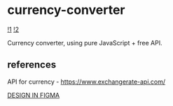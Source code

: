 # currency-converter

[!1](./images/screen-one.png)
[!2](./images/screen-two.png)

Currency converter, using pure JavaScript + free API.

## references

API for currency - https://www.exchangerate-api.com/

[DESIGN IN FIGMA](https://www.figma.com/file/rrh9K7I0wXjdSR8JoUYCtV/Currency-Exchange-App?t=tBD2TGzFETayXyFr-0)
